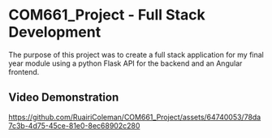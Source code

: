 # COM661_Project - Full Stack Development

The purpose of this project was to create a full stack application for my final year module using a python Flask API for the backend and an Angular frontend.

## Video Demonstration
https://github.com/RuairiColeman/COM661_Project/assets/64740053/78da7c3b-4d75-45ce-81e0-8ec68902c280

 
